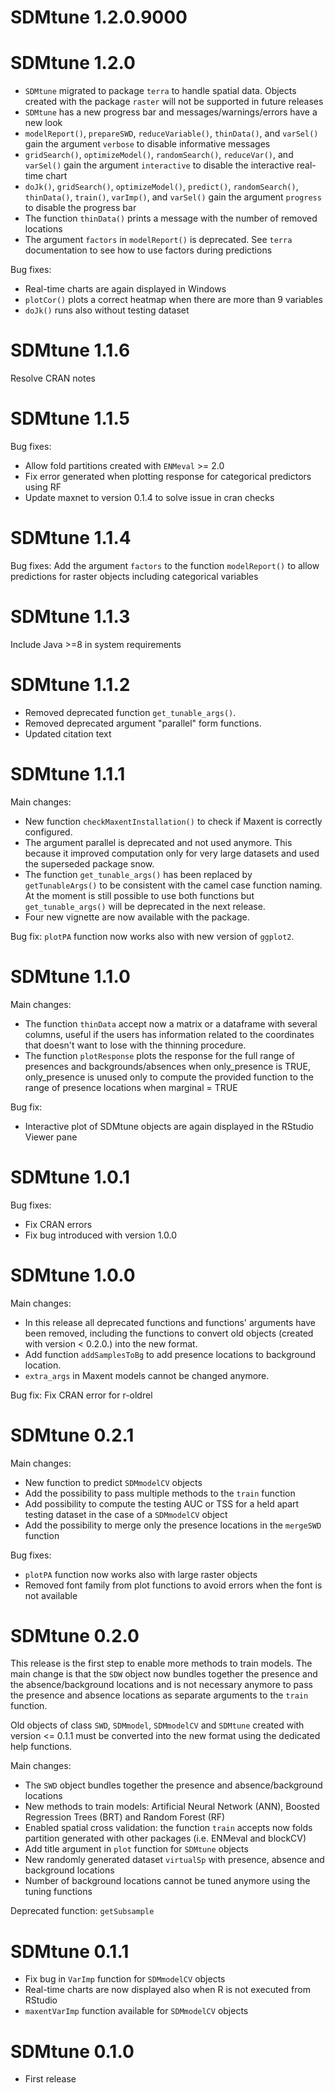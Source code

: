 # SDMtune 1.2.0.9000

# SDMtune 1.2.0
* `SDMtune` migrated to package `terra` to handle spatial data. Objects created with the package `raster` will not be supported in future releases
* `SDMtune` has a new progress bar and messages/warnings/errors have a new look
* `modelReport()`, `prepareSWD`, `reduceVariable()`, `thinData()`, and `varSel()` gain the argument `verbose` to disable informative messages
* `gridSearch()`, `optimizeModel()`, `randomSearch()`, `reduceVar()`, and `varSel()` gain the argument `interactive` to disable the interactive real-time chart
* `doJk()`, `gridSearch()`, `optimizeModel()`, `predict()`, `randomSearch()`, `thinData()`, `train()`, `varImp()`, and `varSel()` gain the argument `progress` to disable the progress bar
* The function `thinData()` prints a message with the number of removed locations
* The argument `factors` in `modelReport()` is deprecated. See `terra` documentation to see how to use factors during predictions

Bug fixes:

* Real-time charts are again displayed in Windows
* `plotCor()` plots a correct heatmap when there are more than 9 variables
* `doJk()` runs also without testing dataset

# SDMtune 1.1.6
Resolve CRAN notes

# SDMtune 1.1.5
Bug fixes:

* Allow fold partitions created with `ENMeval` >= 2.0
* Fix error generated when plotting response for categorical predictors using RF
* Update maxnet to version 0.1.4 to solve issue in cran checks

# SDMtune 1.1.4
Bug fixes: Add the argument `factors` to the function `modelReport()` to allow predictions for raster objects including categorical variables

# SDMtune 1.1.3
Include Java >=8 in system requirements

# SDMtune 1.1.2

* Removed deprecated function `get_tunable_args()`.
* Removed deprecated argument "parallel" form functions.
* Updated citation text

# SDMtune 1.1.1
Main changes:

* New function `checkMaxentInstallation()` to check if Maxent is correctly configured.
* The argument parallel is deprecated and not used anymore. This because it improved computation only for very large datasets and used the superseded package snow.
* The function `get_tunable_args()` has been replaced by `getTunableArgs()` to be consistent with the camel case function naming. At the moment is still possible to use both functions but `get_tunable_args()` will be deprecated in the next release.
* Four new vignette are now available with the package.

Bug fix: `plotPA` function now works also with new version of `ggplot2`.

# SDMtune 1.1.0
Main changes:

* The function `thinData` accept now a matrix or a dataframe with several columns, useful if the users has information related to the coordinates that doesn't want to lose with the thinning procedure.
* The function `plotResponse` plots the response for the full range of presences and backgrounds/absences when only_presence is TRUE, only_presence is unused only to compute the provided function to the range of presence locations when marginal = TRUE

Bug fix:

* Interactive plot of SDMtune objects are again displayed in the RStudio Viewer pane

# SDMtune 1.0.1
Bug fixes:

* Fix CRAN errors
* Fix bug introduced with version 1.0.0

# SDMtune 1.0.0
Main changes:

* In this release all deprecated functions and functions' arguments have been removed, including the functions to convert old objects (created with version < 0.2.0.) into the new format.
* Add function `addSamplesToBg` to add presence locations to background location.
* `extra_args` in Maxent models cannot be changed anymore.

Bug fix: Fix CRAN error for r-oldrel

# SDMtune 0.2.1
Main changes:

* New function to predict `SDMmodelCV` objects
* Add the possibility to pass multiple methods to the `train` function
* Add possibility to compute the testing AUC or TSS for a held apart testing dataset in the case of a `SDMmodelCV` object
* Add the possibility to merge only the presence locations in the `mergeSWD` function

Bug fixes:

* `plotPA` function now works also with large raster objects 
* Removed font family from plot functions to avoid errors when the font is not available

# SDMtune 0.2.0
This release is the first step to enable more methods to train models. The main change is that the `SDW` object now bundles together the presence and the absence/background locations and is not necessary anymore to pass the presence and absence locations as separate arguments to the `train` function.

Old objects of class `SWD`, `SDMmodel`, `SDMmodelCV` and `SDMtune` created with version <= 0.1.1 must be converted into the new format using the dedicated help functions. 

Main changes:

* The `SWD` object bundles together the presence and absence/background locations
* New methods to train models: Artificial Neural Network (ANN), Boosted Regression Trees (BRT) and Random Forest (RF)
* Enabled spatial cross validation: the function `train` accepts now folds partition generated with other packages (i.e. ENMeval and blockCV)
* Add title argument in `plot` function for `SDMtune` objects
* New randomly generated dataset `virtualSp` with presence, absence and background locations
* Number of background locations cannot be tuned anymore using the tuning functions

Deprecated function: `getSubsample`

# SDMtune 0.1.1

* Fix bug in `VarImp` function for `SDMmodelCV` objects
* Real-time charts are now displayed also when R is not executed from RStudio
* `maxentVarImp` function available for `SDMmodelCV` objects

# SDMtune 0.1.0

* First release
